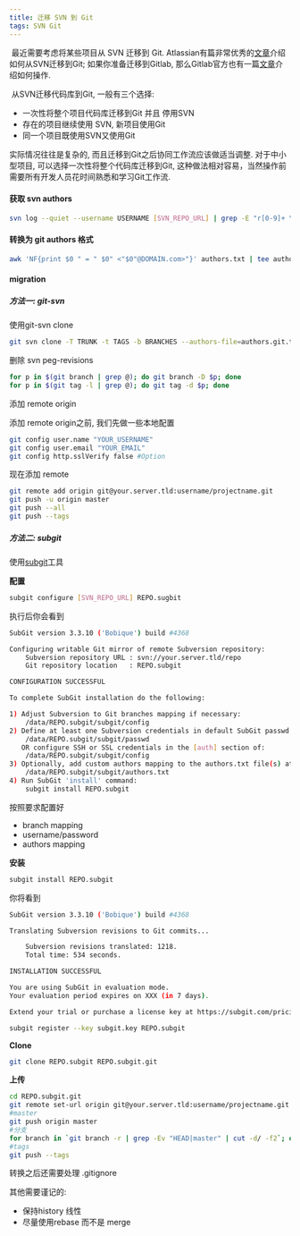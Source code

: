 ```yaml
---
title: 迁移 SVN 到 Git
tags: SVN Git
---
```


​    最近需要考虑将某些项目从 SVN 迁移到 Git.  Atlassian有篇非常优秀的[文章][migrating-to-git]介绍如何从SVN迁移到Git; 如果你准备迁移到Gitlab, 那么Gitlab官方也有一篇[文章][migrating-to-gitlab]介绍如何操作.

​    从SVN迁移代码库到Git, 一般有三个选择:

- 一次性将整个项目代码库迁移到Git 并且 停用SVN
- 存在的项目继续使用 SVN, 新项目使用Git 
- 同一个项目既使用SVN又使用Git

实际情况往往是复杂的, 而且迁移到Git之后协同工作流应该做适当调整. 对于中小型项目, 可以选择一次性将整个代码库迁移到Git, 这种做法相对容易，当然操作前需要所有开发人员花时间熟悉和学习Git工作流.

<!--more-->

#### 获取 svn authors

```bash
svn log --quiet --username USERNAME [SVN_REPO_URL] | grep -E "r[0-9]+ \|.+ \|" | cut -d'|' -f2 | sed 's/ //g'|sort -u | tee authors.txt
```

#### 转换为 git authors 格式

```bash
awk 'NF{print $0 " = " $0" <"$0"@DOMAIN.com>"}' authors.txt | tee authors.git.txt
```

#### migration

##### 方法一: git-svn

使用git-svn clone

```bash
git svn clone -T TRUNK -t TAGS -b BRANCHES --authors-file=authors.git.txt --username USERNAME svn://your.server.tld/repo git_repo_name 
```

删除 svn peg-revisions

```bash
for p in $(git branch | grep @); do git branch -D $p; done
for p in $(git tag -l | grep @); do git tag -d $p; done
```

添加 remote origin

添加 remote origin之前, 我们先做一些本地配置

```bash
git config user.name "YOUR_USERNAME"
git config user.email "YOUR_EMAIL"
git config http.sslVerify false #Option 
```

现在添加 remote

```bash
git remote add origin git@your.server.tld:username/projectname.git
git push -u origin master
git push --all
git push --tags
```



##### 方法二: subgit

使用[subgit][subgit-link]工具

**配置**

```bash
subgit configure [SVN_REPO_URL] REPO.sugbit
```

执行后你会看到

```bash
SubGit version 3.3.10 ('Bobique') build #4368

Configuring writable Git mirror of remote Subversion repository:
    Subversion repository URL : svn://your.server.tld/repo
    Git repository location   : REPO.subgit

CONFIGURATION SUCCESSFUL

To complete SubGit installation do the following:

1) Adjust Subversion to Git branches mapping if necessary:
    /data/REPO.subgit/subgit/config
2) Define at least one Subversion credentials in default SubGit passwd file at:
    /data/REPO.subgit/subgit/passwd
   OR configure SSH or SSL credentials in the [auth] section of:
    /data/REPO.subgit/subgit/config
3) Optionally, add custom authors mapping to the authors.txt file(s) at:
    /data/REPO.subgit/subgit/authors.txt
4) Run SubGit 'install' command:
    subgit install REPO.subgit
```

按照要求配置好 

- branch mapping
- username/password
- authors mapping

**安装**

```bash
subgit install REPO.subgit
```

你将看到

```bash
SubGit version 3.3.10 ('Bobique') build #4368

Translating Subversion revisions to Git commits...

    Subversion revisions translated: 1218.
    Total time: 534 seconds.

INSTALLATION SUCCESSFUL

You are using SubGit in evaluation mode.
Your evaluation period expires on XXX (in 7 days).

Extend your trial or purchase a license key at https://subgit.com/pricing
```

```bash
subgit register --key subgit.key REPO.subgit
```

**Clone**

```bash
git clone REPO.subgit REPO.subgit.git
```

**上传**

```bash
cd REPO.subgit.git
git remote set-url origin git@your.server.tld:username/projectname.git
#master
git push origin master
#分支
for branch in `git branch -r | grep -Ev "HEAD|master" | cut -d/ -f2`; do git push origin remotes/origin/$branch:refs/heads/$branch; done  # 冒号后面为远程仓库中的地址,必须以refs/heads开头
#tags
git push --tags
```





[migrating-to-git]: https://www.atlassian.com/git/tutorials/migrating-overview
[migrating-to-gitlab]: https://docs.gitlab.com/ee/user/project/import/svn.html
[ subgit-link ]: https://subgit.com/



转换之后还需要处理 .gitignore

其他需要谨记的:

- 保持history 线性
- 尽量使用rebase 而不是 merge